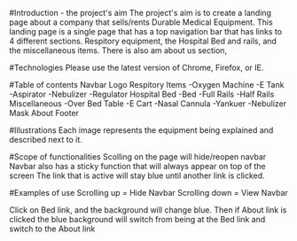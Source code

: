#Introduction - the project's aim
The project's aim is to create a landing page about a company that sells/rents Durable Medical Equipment. This landing page is a single page that has a top navigation bar that has links to 4 different sections. Respitory equipment, the Hospital Bed and rails, and the miscellaneous items. There is also am about us section,

#Technologies
Please use the latest version of Chrome, Firefox, or IE.

#Table of contents
Navbar
Logo
Respitory Items
  -Oxygen Machine
  -E Tank
  -Aspirator
  -Nebulizer
  -Regulator
Hospital Bed
  -Bed
  -Full Rails
  -Half Rails
Miscellaneous
  -Over Bed Table
  -E Cart
  -Nasal Cannula
  -Yankuer
  -Nebulizer Mask
About
Footer

#Illustrations
Each image represents the equipment being explained and described next to it.

#Scope of functionalities
Scolling on the page will hide/reopen navbar
Navbar also has a sticky function that will always appear on top of the screen
The link that is active will stay blue until another link is clicked.

#Examples of use
Scrolling up = Hide Navbar
Scrolling down = View Navbar

Click on Bed link, and the background will change blue. Then if About link is clicked the blue background will switch from being at the Bed link and switch to the About link
